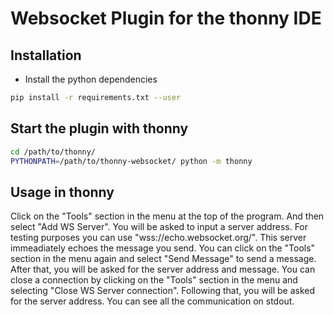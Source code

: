 # Websocket Plugin for the thonny IDE

## Installation

- Install the python dependencies

```bash
pip install -r requirements.txt --user
```

## Start the plugin with thonny

```bash
cd /path/to/thonny/
PYTHONPATH=/path/to/thonny-websocket/ python -m thonny
```

## Usage in thonny

Click on the "Tools" section in the menu at the top of the program. And then select "Add WS Server". You will be asked to input a server address. For testing purposes you can use "wss://echo.websocket.org/". This server immeadiately echoes the message you send. You can click on the "Tools" section in the menu again and select "Send Message" to send a message. After that, you will be asked for the server address and message. You can close a connection by clicking on the "Tools" section in the menu and selecting "Close WS Server connection". Following that, you will be asked for the server address. You can see all the communication on stdout.
